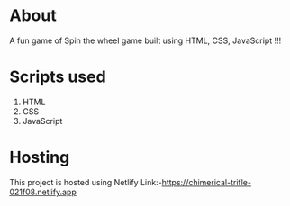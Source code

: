 # About
A fun game of Spin the wheel game built using HTML, CSS, JavaScript !!!

# Scripts used
  1. HTML
  2. CSS
  3. JavaScript
  
# Hosting
This project is hosted using Netlify
Link:-https://chimerical-trifle-021f08.netlify.app
